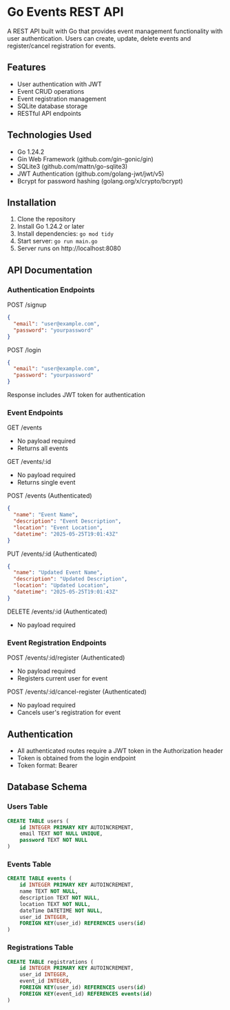 # Go Events REST API

A REST API built with Go that provides event management functionality with user authentication. Users can create, update, delete events and register/cancel registration for events.

## Features

- User authentication with JWT
- Event CRUD operations
- Event registration management
- SQLite database storage
- RESTful API endpoints

## Technologies Used

- Go 1.24.2
- Gin Web Framework (github.com/gin-gonic/gin)
- SQLite3 (github.com/mattn/go-sqlite3)
- JWT Authentication (github.com/golang-jwt/jwt/v5)
- Bcrypt for password hashing (golang.org/x/crypto/bcrypt)

## Installation

1. Clone the repository
2. Install Go 1.24.2 or later
3. Install dependencies: `go mod tidy`
4. Start server: `go run main.go`
5. Server runs on http://localhost:8080

## API Documentation

### Authentication Endpoints

POST /signup

```json
{
  "email": "user@example.com",
  "password": "yourpassword"
}
```

POST /login

```json
{
  "email": "user@example.com",
  "password": "yourpassword"
}
```

Response includes JWT token for authentication

### Event Endpoints

GET /events

- No payload required
- Returns all events

GET /events/:id

- No payload required
- Returns single event

POST /events (Authenticated)

```json
{
  "name": "Event Name",
  "description": "Event Description",
  "location": "Event Location",
  "datetime": "2025-05-25T19:01:43Z"
}
```

PUT /events/:id (Authenticated)

```json
{
  "name": "Updated Event Name",
  "description": "Updated Description",
  "location": "Updated Location",
  "datetime": "2025-05-25T19:01:43Z"
}
```

DELETE /events/:id (Authenticated)

- No payload required

### Event Registration Endpoints

POST /events/:id/register (Authenticated)

- No payload required
- Registers current user for event

POST /events/:id/cancel-register (Authenticated)

- No payload required
- Cancels user's registration for event

## Authentication

- All authenticated routes require a JWT token in the Authorization header
- Token is obtained from the login endpoint
- Token format: Bearer <token>

## Database Schema

### Users Table

```sql
CREATE TABLE users (
    id INTEGER PRIMARY KEY AUTOINCREMENT,
    email TEXT NOT NULL UNIQUE,
    password TEXT NOT NULL
)
```

### Events Table

```sql
CREATE TABLE events (
    id INTEGER PRIMARY KEY AUTOINCREMENT,
    name TEXT NOT NULL,
    description TEXT NOT NULL,
    location TEXT NOT NULL,
    dateTime DATETIME NOT NULL,
    user_id INTEGER,
    FOREIGN KEY(user_id) REFERENCES users(id)
)
```

### Registrations Table

```sql
CREATE TABLE registrations (
    id INTEGER PRIMARY KEY AUTOINCREMENT,
    user_id INTEGER,
    event_id INTEGER,
    FOREIGN KEY(user_id) REFERENCES users(id)
    FOREIGN KEY(event_id) REFERENCES events(id)
)
```
